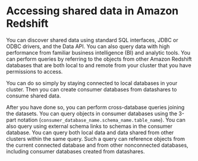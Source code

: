 # Accessing shared data in Amazon Redshift<a name="access_shared_data"></a>

You can discover shared data using standard SQL interfaces, JDBC or ODBC drivers, and the Data API\. You can also query data with high performance from familiar business intelligence \(BI\) and analytic tools\. You can perform queries by referring to the objects from other Amazon Redshift databases that are both local to and remote from your cluster that you have permissions to access\.

You can do so simply by staying connected to local databases in your cluster\. Then you can create consumer databases from datashares to consume shared data\.

After you have done so, you can perform cross\-database queries joining the datasets\. You can query objects in consumer databases using the 3\-part notation \(`consumer_database_name.schema_name.table_name`\)\. You can also query using external schema links to schemas in the consumer database\. You can query both local data and data shared from other clusters within the same query\. Such a query can reference objects from the current connected database and from other nonconnected databases, including consumer databases created from datashares\. 
